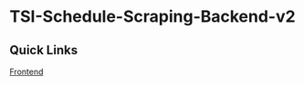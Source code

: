 ﻿# TSI-Schedule-Scraping-Backend-v2

## Quick Links
[Frontend](https://github.com/AndreyPerunov/TSI-Schedule-Scraping-Frontend)
